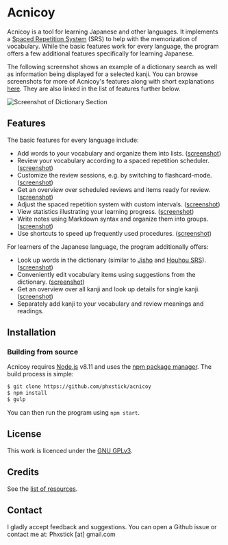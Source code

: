 # Acnicoy

Acnicoy is a tool for learning Japanese and other languages. It implements
a [Spaced Repetition System][SRS] (SRS) to help with the memorization of vocabulary.
While the basic features work for every language, the program offers a few
additional features specifically for learning Japanese.

The following screenshot shows an example of a dictionary search as well as
information being displayed for a selected kanji. You can browse screenshots for
more of Acnicoy's features along with short explanations [here](http://phxstick.github.io/acnicoy/screenshots).
They are also linked in the list of features further below.

![Screenshot of Dictionary Section](http://phxstick.github.io/acnicoy/img/screenshots/acnicoy-screenshot-dictionary.png)


Features
----

The basic features for every language include:

* Add words to your vocabulary and organize them into lists.
  ([screenshot](http://phxstick.github.io/acnicoy/img/screenshots/acnicoy-screenshot-vocab-section.png))
* Review your vocabulary according to a spaced repetition scheduler.
  ([screenshot](http://phxstick.github.io/acnicoy/img/screenshots/acnicoy-screenshot-test-section-1.png))
* Customize the review sessions, e.g. by switching to flashcard-mode.
  ([screenshot](http://phxstick.github.io/acnicoy/img/screenshots/acnicoy-screenshot-test-settings.png))
* Get an overview over scheduled reviews and items ready for review.
  ([screenshot](http://phxstick.github.io/acnicoy/img/screenshots/acnicoy-screenshot-home-section.png))
* Adjust the spaced repetition system with custom intervals.
  ([screenshot](http://phxstick.github.io/acnicoy/img/screenshots/acnicoy-screenshot-srs-schemes.png))
* View statistics illustrating your learning progress.
  ([screenshot](http://phxstick.github.io/acnicoy/img/screenshots/acnicoy-screenshot-stats-section.png))
* Write notes using Markdown syntax and organize them into groups.
  ([screenshot](http://phxstick.github.io/acnicoy/img/screenshots/acnicoy-screenshot-notes-section.png))
* Use shortcuts to speed up frequently used procedures.
  ([screenshot](http://phxstick.github.io/acnicoy/img/screenshots/acnicoy-screenshot-shortcut-settings.png))

For learners of the Japanese language, the program additionally offers:

* Look up words in the dictionary (similar to [Jisho] and [Houhou SRS]).
  ([screenshot](http://phxstick.github.io/acnicoy/img/screenshots/acnicoy-screenshot-dictionary.png))
* Conveniently edit vocabulary items using suggestions from the dictionary.
  ([screenshot](http://phxstick.github.io/acnicoy/img/screenshots/acnicoy-screenshot-edit-word-suggestions.png))
* Get an overview over all kanji and look up details for single kanji.
  ([screenshot](http://phxstick.github.io/acnicoy/img/screenshots/acnicoy-screenshot-kanji-overview.png))
* Separately add kanji to your vocabulary and review meanings and readings.

Installation
----

### Building from source
Acnicoy requires [Node.js] v8.11 and uses the [npm package manager][npm].
The build process is simple:
```sh
$ git clone https://github.com/phxstick/acnicoy
$ npm install
$ gulp
```
You can then run the program using `npm start`.

License
----

This work is licenced under the [GNU GPLv3][GNU GPL].

Credits
----

See the [list of resources](./data/resources.md).

Contact
----

I gladly accept feedback and suggestions. You can open a Github issue or contact
me at: Phxstick [at] gmail.com


   [SRS]: <https://en.wikipedia.org/wiki/Spaced_repetition>
   [Jisho]: <http://jisho.org/>
   [Houhou SRS]: <http://houhou-srs.com/>
   [Node.js]: <https://nodejs.org/>
   [npm]: <https://www.npmjs.com/>
   [GNU GPL]: <https://www.gnu.org/licenses/gpl-3.0.en.html>

